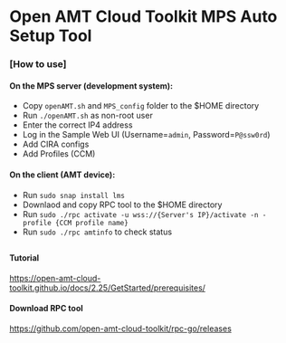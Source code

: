 # Open AMT Cloud Toolkit MPS Auto Setup Tool


### [How to use]


####  On the MPS server (development system):
  - Copy `openAMT.sh` and `MPS_config` folder to the $HOME directory 
  - Run `./openAMT.sh` as non-root user
  - Enter the correct IP4 address
  - Log in the Sample Web UI (Username=`admin`, Password=`P@ssw0rd`)
  - Add CIRA configs
  - Add Profiles (CCM)

#### On the client (AMT device):
 + Run `sudo snap install lms`
 + Downlaod and copy RPC tool to the $HOME directory 
 + Run `sudo ./rpc activate -u wss://{Server's IP}/activate -n -profile {CCM profile name}` 
 + Run `sudo ./rpc amtinfo` to check status
##

### 
#### Tutorial
https://open-amt-cloud-toolkit.github.io/docs/2.25/GetStarted/prerequisites/

#### Download RPC tool
https://github.com/open-amt-cloud-toolkit/rpc-go/releases

